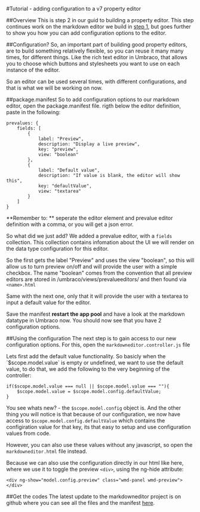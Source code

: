 #Tutorial - adding configuration to a v7 property editor

##Overview
This is step 2 in our guid to building a property editor. This step continues work on the markdown editor we build in [step 1](creating-tutorial1-v7.md), but goes further to show you how you can add configuration options to the editor. 


##Configuration?
So, an important part of building good property editors, are to build something relatively flexible, so you can reuse it many many times, for different things. Like the rich text editor in Umbraco, that allows you to choose which buttons and stylesheets you want to use on each instance of the editor. 

So an editor can be used several times, with different configurations, and that is what we will be working on now. 


##package.manifest
So to add configuration options to our markdown editor, open the package.manifest file. rigth below the editor definition, paste in the following: 

	prevalues: {
		fields: [
			{
				label: "Preview",
				description: "Display a live preview",
				key: "preview",
				view: "boolean"
			},
			{
				label: "Default value",
				description: "If value is blank, the editor will show this",
				key: "defaultValue",
				view: "textarea"
			}
		]
	}

**Remember to: ** seperate the editor element and prevalue editor definition with a comma, or you will get a json error. 

So what did we just add? We added a prevalue editor, with a `fields` collection. This collection contains infomation about the UI we will render on the data type configuration for this editor. 

So the first gets the label "Preview" and uses the view "boolean", so this will allow us to turn preview on/off and will provide the user with a simple checkbox. The name "boolean" comes from the convention that all preview editors are stored in /umbraco/views/prevalueeditors/ and then found via `<name>.html`

Same with the next one, only that it will provide the user with a textarea to input a default value for the editor. 

Save the manifest **restart the app pool** and have a look at the markdown datatype in Umbraco now. You should now see that you have 2 configuration options. 

##Using the configuration
The next step is to gain access to our new configuration options. For this, open the `markdowneditor.controller.js` file 

Lets first add the default value functionality. So basicly when the ´$scope.model.value` is empty or undefined, we want to use the default value, to do that, we add the following to the very beginning of the controller: 

	if($scope.model.value === null || $scope.model.value === ""){
	    $scope.model.value = $scope.model.config.defaultValue;
	}

You see whats new? - the `$scope.model.config` object is. And the other thing you will notice is that because of our configuration, we now have access to `$scope.model.config.defaultValue` which contains the configiration value for that key, its that easy to setup and use configuration values from code. 

However, you can also use these values without any javascript, so open the `markdowneditor.html` file instead. 

Because we can also use the configuration directly in our html like here, where we use it to toggle the preview `<div>`, using the ng-hide attribute: 

	<div ng-show="model.config.preview" class="wmd-panel wmd-preview"></div>


##Get the codes
The latest update to the markdowneditor project is on github where you can see all the files and the manifest [here](https://github.com/umbraco/Umbraco-CMS/tree/7.0.0/src/Umbraco.Web.UI.Client/src/packages/MarkdownEditor).
	 


